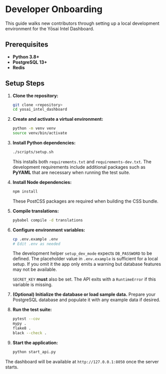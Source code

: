 # Developer Onboarding

This guide walks new contributors through setting up a local development environment for the Yōsai Intel Dashboard.

## Prerequisites

- **Python 3.8+**
- **PostgreSQL 13+**
- **Redis**

## Setup Steps

1. **Clone the repository:**
   ```bash
   git clone <repository>
   cd yosai_intel_dashboard
   ```

2. **Create and activate a virtual environment:**
   ```bash
   python -m venv venv
   source venv/bin/activate
   ```

3. **Install Python dependencies:**
   ```bash
   ./scripts/setup.sh
   ```
   This installs both `requirements.txt` and `requirements-dev.txt`. The
   development requirements include additional packages such as **PyYAML** that
   are necessary when running the test suite.

4. **Install Node dependencies:**
   ```bash
   npm install
   ```
   These PostCSS packages are required when building the CSS bundle.
5. **Compile translations:**
   ```bash
   pybabel compile -d translations
   ```

6. **Configure environment variables:**
   ```bash
   cp .env.example .env
   # Edit .env as needed
   ```
   The development helper `setup_dev_mode` expects `DB_PASSWORD` to be
   defined. The placeholder value in `.env.example` is sufficient for a
   local setup. If you omit it the app only emits a warning but database
   features may not be available.

   `SECRET_KEY` **must** also be set. The API exits with a
   `RuntimeError` if this variable is missing.

7. **(Optional) Initialize the database or load sample data.**
   Prepare your PostgreSQL database and populate it with any example data if desired.

8. **Run the test suite:**
   ```bash
   pytest --cov
   mypy .
   flake8 .
   black --check .
   ```
   
9. **Start the application:**
   ```bash
   python start_api.py
   ```

The dashboard will be available at `http://127.0.0.1:8050` once the server starts.
